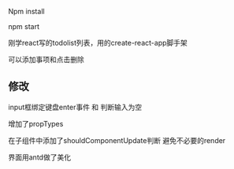 Npm install 

npm start

刚学react写的todolist列表，用的create-react-app脚手架

可以添加事项和点击删除



## 修改

input框绑定键盘enter事件 和 判断输入为空

增加了propTypes

在子组件中添加了shouldComponentUpdate判断 避免不必要的render

界面用antd做了美化

